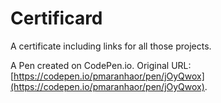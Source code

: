 # Certificard

A certificate including links for all those projects.

A Pen created on CodePen.io. Original URL: [https://codepen.io/pmaranhaor/pen/jOyQwox](https://codepen.io/pmaranhaor/pen/jOyQwox).


